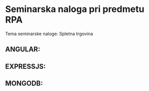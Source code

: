 # Seminarska naloga pri predmetu RPA
Tema seminarske naloge: Spletna trgovina

## ANGULAR:

## EXPRESSJS:

## MONGODB:
